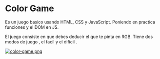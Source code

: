 
# Color Game

Es un juego basico usando HTML, CSS y JavaScript.
Poniendo en practica funciones y el DOM en JS.

El juego consiste en que debes deducir el  que te pinta en RGB.
Tiene dos modos de juego , el facil y el dificil .


[![color-game.png](https://i.postimg.cc/zGSxYZjP/color-game.png)](https://postimg.cc/gxjV371v)
